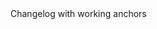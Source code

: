 <head>
    <meta charset="utf-8">
    <meta http-equiv="x-ua-compatible" content="ie=edge">
    <meta name="viewport" content="width=device-width, initial-scale=1">
    <script type="text/javascript">
        window.noticeableSettings = {
            iframe: {
                selector: "#noticeable-iframe",
                timelineUrl: "https://timeline.noticeable.io/FAbWKLsdrqqXxOKwNAdU"
            }
        };
    </script>
    <script src="/user/themes/learn2/js/noticeable-iframe-hash-router.min.js"></script>
</head>


<div id="menu">Changelog with working anchors</div>
<div id="content" style="height:100%">
    <iframe id="noticeable-iframe" width="100%" height="100%" frameborder="0"/>
</div>